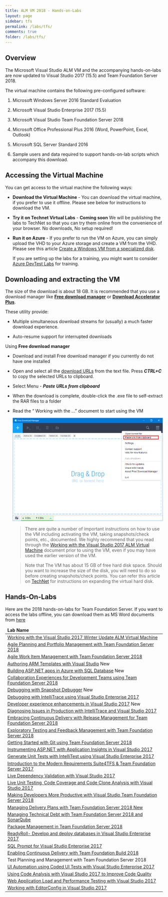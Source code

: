 ```yaml
---
title: ALM VM 2018 - Hands-on-Labs 
layout: page    
sidebar: tfs
permalink: /labs/tfs/
comments: true
folder: /labs/tfs/
---
```


## Overview

The Microsoft Visual Studio ALM VM and the accompanying hands-on-labs are now updated to Visual Studio 2017 (15.5) and Team Foundation Server 2018. 

The virtual machine contains the following pre-configured software:

1. Microsoft Windows Server 2016 Standard Evaluation

2. Microsoft Visual Studio Enterprise 2017 (15.5)

3. Microsoft Visual Studio Team Foundation Server 2018

4. Microsoft Office Professional Plus 2016 (Word, PowerPoint,
    Excel, Outlook)

5. Microsoft SQL Server Standard 2016

6. Sample users and data required to support hands-on-lab scripts which accompany this download.

## Accessing the Virtual Machine

You can get access to the virtual machine the following ways:

- **Download the Virtual Machine** - You can download the virtual machine, if you prefer to use it offline. Please see below for instructions to download the VM.
- **Try it on Technet Virtual Labs** - **Coming soon** We will be publishing the labs to TechNet so that you can try them online from the convenience of your browser. No downloads, No setup required!

- **Run it on Azure** - If you prefer to run the VM on Azure, you can simply upload the VHD to your Azure storage and create a VM from the VHD. Please see this article [Create a Windows VM from a specialized disk](https://docs.microsoft.com/en-us/azure/virtual-machines/windows/create-vm-specialized). 

    If you are setting up the labs for a training, you  might want to consider [Azure DevTest Labs](https://docs.microsoft.com/en-us/azure/devtest-lab/devtest-lab-training-lab) for training.

## Downloading and extracting the VM

The size of the download is about 18 GB. It is recommended that you use a download manager  like [**Free download manager**](http://www.freedownloadmanager.org/) or [**Download Accelerator Plus**](http://www.speedbit.com/dap/).

These utility provide:

* Multiple simultaneous download streams for (usually) a much faster download experience.

* Auto-resume support for interrupted downloads

Using **Free download manager**

- Download and install Free download manager if you currently do not have one installed 
- Open and select all the <a href="media/almvm2017wu2links.txt">download URLs</a> from the text file. Press ***CTRL+C*** to copy the selected URLs to clipboard.
- Select Menu - ***Paste URLs from clipboard***      
- When the download is complete, double-click the .exe file to self-extract the RAR files to a folder       
- Read the “ Working with the …” document to start using the VM

  <img src="media/fdm.png" />


   >There are quite a number of important instructions on how to use the VM including activating the VM, taking snapshots/check points, etc., documented. We highly recommend that you read through the [Working with the Visual Studio 2017 ALM Virtual Machine]() document prior to using the VM, even if you may have used the earlier version of the VM.

   >Note that The VM has about 15 GB of free hard disk space. Should you want to increase the size of the disk, you will need to do so before creating snapshots/check points. You can refer this article on [TechNet]() for instructions on expanding the virtual hard disk.

## Hands-On-Labs

Here are the 2018 hands-on-labs for Team Foundation Server. If you want to access the labs offline, you can download them as MS Word documents from <a href="https://almvm2017.blob.core.windows.net/vm2017/VisualStudio ALMVM 2017 Labs.zip">here</a>

<table width="100%">
   <thead>
      <td><b>
         Lab Name</b>
      </td>
   </thead>
   <tr>
      <td><a href="started/">Working with the Visual Studio 2017 Winter Update ALM Virtual Machine</a></td>
   </tr>
   <tr>
      <td><a href="agile/">Agile Planning and Portfolio Management with Team Foundation Server 2018</a></td>
   </tr>
   <tr>
      <td><a href="agileworkitems/">Agile Work Item Management with Team Foundation Server 2018</a></td>
   </tr>
   <tr>
      <td><a href="armtemplates/">Authoring ARM Templates with Visual Studio</a>     <span class="label label-success">New</span></td>
   </tr>
   <tr>
      <td><a href="aspnetazure/">Building ASP.NET apps in Azure with SQL Database</a>     <span class="label label-success">New</span></td>
   </tr>
   <tr>
      <td><a href="devteamcollaboration/">Collaboration Experiences for Development Teams using Team Foundation Server 2018</a></td>
   </tr>
   <tr>
      <td><a href="snapshotdebugger/">Debugging with Snapshot Debugger</a>     <span class="label label-success">New</span></td>
   </tr>
   <tr>
      <td><a href="debugging/">Debugging with IntelliTrace using Visual Studio Enterprise 2017</a></td>
   </tr>
   <tr>
      <td><a href="devexp/">Developer experience enhancements in Visual Studio 2017</a>     <span class="label label-success">New</span></td>
   </tr>
   <tr>
      <td><a href="intellitrace/">Diagnosing Issues in Production with IntelliTrace and Visual Studio 2017</a></td>
   </tr>
   <tr>
      <td><a href="releasemanagement/">Embracing Continuous Delivery with Release Management for Team Foundation Server 2018</a></td>
   </tr>
   <tr>
      <td><a href="exploratorytesting/">Exploratory Testing and Feedback Management with Team Foundation Server 2018</a></td>
   </tr>
   <tr>
      <td><a href="git/">Getting Started with Git using Team Foundation Server 2018</a></td>
   </tr>
   <tr>
      <td><a href="appinsights/">Instrumenting ASP.NET with Application Insights in Visual Studio 2017</a></td>
   </tr>
   <tr>
      <td><a href="intellitest/">Generate Unit Tests with IntelliTest using Visual Studio Enterprise 2017</a></td>
   </tr>
   <tr>
      <td><a href="smartword4tfs/">Introduction to the Modern Requirements Suite4TFS & Team Foundation Server 2017</a></td>
   </tr>
   <tr>
      <td><a href="livedependencyvalidation/">Live Dependency Validation with Visual Studio 2017</a></td>
   </tr>
   <tr>
      <td><a href="liveunittesting/">Live Unit Testing, Code Coverage and Code Clone Analysis with Visual Studio 2017</a></td>
   </tr>
   <tr>
      <td><a href="vsproductivity/">Making Developers More Productive with Visual Studio Team Foundation Server 2018</a></td>
   </tr>
   <tr>
      <td><a href="deliveryplans/">Managing Delivery Plans with Team Foundation Server 2018     <span class="label label-success">New</span></a></td>
   </tr>
   <tr>
      <td><a href="technicaldebt/">Managing Technical Debt with Team Foundation Server 2018 and SonarQube</a></td>
   </tr>
   <tr>
      <td><a href="packagemanagement/">Package Management in Team Foundation Server 2018</a></td>
   </tr>
   <tr>
      <td><a href="readyroll/">ReadyRoll- Develop and deploy databases in Visual Studio Enterprise 2017</a></td>
   </tr>
   <tr>
      <td><a href="sqlprompt/">SQL Prompt for Visual Studio Enterprise 2017</a></td>
   </tr>
   <tr>
      <td><a href="build/">Enabling Continuous Delivery with Team Foundation Build 2018</a></td>
   </tr>
   <tr>
      <td><a hrf="manualtesting/">Test Planning and Management with Team Foundation Server 2018</a></td>
   </tr>
   <tr>
      <td><a href="codedui/">UI Automation using Coded UI Tests with Visual Studio Enterprise 2017</a></td>
   </tr>
   <tr>
      <td><a href="codeanalysis/">Using Code Analysis with Visual Studio 2017 to Improve Code Quality</a></td>
   </tr>
   <tr>
      <td><a href="load/">Web Application Load and Performance Testing with Visual Studio 2017</a></td>
   </tr>
   <tr>
      <td><a href="editorconfig/">Working with EditorConfig in Visual Studio 2017</a></td>
   </tr>
</table>